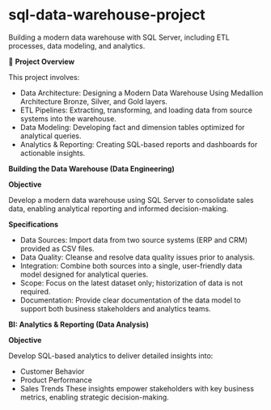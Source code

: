 # sql-data-warehouse-project
Building a modern data warehouse with SQL Server, including ETL processes, data modeling, and analytics.

📖 **Project Overview**

This project involves:
- Data Architecture: Designing a Modern Data Warehouse Using Medallion Architecture Bronze, Silver, and Gold layers.
- ETL Pipelines: Extracting, transforming, and loading data from source systems into the warehouse.
- Data Modeling: Developing fact and dimension tables optimized for analytical queries.
- Analytics & Reporting: Creating SQL-based reports and dashboards for actionable insights.


**Building the Data Warehouse (Data Engineering)**

**Objective**

Develop a modern data warehouse using SQL Server to consolidate sales data, enabling analytical reporting and informed decision-making.

**Specifications**
- Data Sources: Import data from two source systems (ERP and CRM) provided as CSV files.
- Data Quality: Cleanse and resolve data quality issues prior to analysis.
- Integration: Combine both sources into a single, user-friendly data model designed for analytical queries.
- Scope: Focus on the latest dataset only; historization of data is not required.
- Documentation: Provide clear documentation of the data model to support both business stakeholders and analytics teams.

**BI: Analytics & Reporting (Data Analysis)**

**Objective**

Develop SQL-based analytics to deliver detailed insights into:

- Customer Behavior
- Product Performance
- Sales Trends
These insights empower stakeholders with key business metrics, enabling strategic decision-making.
